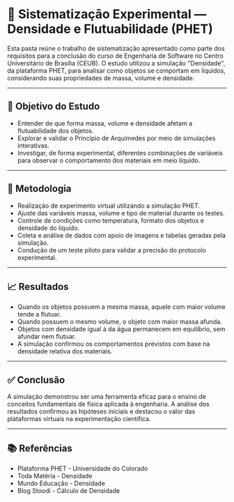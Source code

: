 # 🧪 Sistematização Experimental — Densidade e Flutuabilidade (PHET)

Esta pasta reúne o trabalho de sistematização apresentado como parte dos requisitos para a conclusão do curso de Engenharia de Software no Centro Universitário de Brasília (CEUB). O estudo utilizou a simulação "Densidade", da plataforma PHET, para analisar como objetos se comportam em líquidos, considerando suas propriedades de massa, volume e densidade.

---

## 🎯 Objetivo do Estudo

- Entender de que forma massa, volume e densidade afetam a flutuabilidade dos objetos.
- Explorar e validar o Princípio de Arquimedes por meio de simulações interativas.
- Investigar, de forma experimental, diferentes combinações de variáveis para observar o comportamento dos materiais em meio líquido.

---

## 🔬 Metodologia

- Realização de experimento virtual utilizando a simulação PHET.
- Ajuste das variáveis massa, volume e tipo de material durante os testes.
- Controle de condições como temperatura, formato dos objetos e densidade do líquido.
- Coleta e análise de dados com apoio de imagens e tabelas geradas pela simulação.
- Condução de um teste piloto para validar a precisão do protocolo experimental.

---

## 📈 Resultados

- Quando os objetos possuem a mesma massa, aquele com maior volume tende a flutuar.
- Quando possuem o mesmo volume, o objeto com maior massa afunda.
- Objetos com densidade igual à da água permanecem em equilíbrio, sem afundar nem flutuar.
- A simulação confirmou os comportamentos previstos com base na densidade relativa dos materiais.

---

## ✅ Conclusão

A simulação demonstrou ser uma ferramenta eficaz para o ensino de conceitos fundamentais de física aplicada à engenharia. A análise dos resultados confirmou as hipóteses iniciais e destacou o valor das plataformas virtuais na experimentação científica.

---

## 📚 Referências

- Plataforma PHET - Universidade do Colorado  
- Toda Matéria - Densidade  
- Mundo Educação - Densidade  
- Blog Stoodi - Cálculo de Densidade
